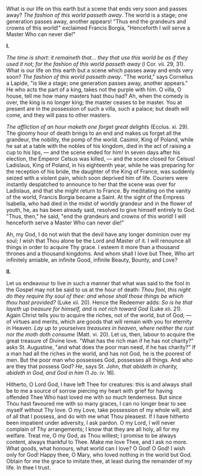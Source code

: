 
What is our life on this earth but a scene that ends very soon and passes away? *The fashion of this world passeth away*. The world is a stage; one generation passes away, another appears! \"Thus end the grandeurs and crowns of this world!\" exclaimed Francis Borgia, \"Henceforth I will serve a Master Who can never die!\"

**I\.**

*The time is short: it remaineth that... they that use this world be as if they used it not; for the fashion of this world passeth away* (l Cor. vii. 29, 31). What is our life on this earth but a scene which passes away and ends very soon? *The fashion of this world passeth away*. \"The world,\" says Cornelius a Lapide, \"is like a stage; one generation passes away, another appears.\" He who acts the part of a king, takes not the purple with him. O villa, O house, tell me how many masters hast thou had? Ah, when the comedy is over, the king is no longer king; the master ceases to be master. You at present are in the possession of such a villa, such a palace; but death will come, and they will pass to other masters.

*The affliction of an hour maketh one forget great delights* (Ecclus. xi. 29). The gloomy hour of death brings to an end and makes us forget all the grandeur, the nobility, the pomp of the world. Casimir, King of Poland, while he sat at a table with the nobles of his kingdom, died in the act of raising a cup to his lips, — and the scene ended for him! In seven days after his election, the Emperor Celsus was killed, — and the scene closed for Celsus! Ladislaus, King of Poland, in his eighteenth year, while he was preparing for the reception of his bride, the daughter of the King of France, was suddenly seized with a violent pain, which soon deprived him of life. Couriers were instantly despatched to announce to her that the scene was over for Ladislaus, and that she might return to France. By meditating on the vanity of the world, Francis Borgia became a Saint. At the sight of the Empress Isabella, who had died in the midst of worldly grandeur and in the flower of youth, he, as has been already said, resolved to give himself entirely to God. \"Thus, then,\" he said, \"end the grandeurs and crowns of this world! I will henceforth serve a Master Who can never die!\"

Ah, my God, I do not wish that the devil have any longer dominion over my soul; I wish that Thou alone be the Lord and Master of it. I will renounce all things in order to acquire Thy grace. I esteem it more than a thousand thrones and a thousand kingdoms. And whom shall I love but Thee, Who art infinitely amiable, an infinite Good, infinite Beauty, Bounty, and Love?

**II\.**

Let us endeavour to live in such a manner that what was said to the fool in the Gospel may not be said to us at the hour of death: *Thou fool, this night do they require thy soul of thee: and whose shall those things be which thou hast provided?* (Luke xii. 20). Hence the Redeemer adds: *So is he that layeth up treasure for himself, and is not rich toward God* (Luke xii. 21). Again Christ tells you to acquire the riches, not of the world, but of God; — of virtues and merits, which are goods that will remain with you for eternity in Heaven. *Lay up to yourselves treasures in heaven, where neither the rust nor the moth doth consume* (Matt. vi. 20). Let us, then, labour to acquire the great treasure of Divine love. \"What has the rich man if he has not charity?\" asks St. Augustine, \"and what does the poor man need, if he has charity?\" If a man had all the riches in the world, and has not God, he is the poorest of men. But the poor man who possesses God, possesses all things. And who are they that possess God? *He*, says St. John, *that abideth in charity, abideth in God, and God in him* (1 Jo. iv. 16).

Hitherto, O Lord God, I have left Thee for creatures: this is and always shall be to me a source of sorrow piercing my heart with grief for having offended Thee Who hast loved me with so much tenderness. But since Thou hast favoured me with so many graces, I can no longer bear to see myself without Thy love. O my Love, take possession of my whole will, and of all that I possess, and do with me what Thou pleasest. If I have hitherto been impatient under adversity, I ask pardon. O my Lord, I will never complain of Thy arrangements; I know that they are all holy, all for my welfare. Treat me, O my God, as Thou willest; I promise to be always content, always thankful to Thee. Make me love Thee, and I ask no more. What goods, what honours, what world can I love? O God! O God! I wish only for God! Happy thee, O Mary, who loved nothing in the world but God. Obtain for me the grace to imitate thee, at least during the remainder of my life. In thee I trust.


